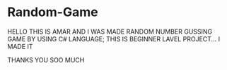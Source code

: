 # Random-Game  

 HELLO THIS IS AMAR  AND I WAS MADE RANDOM NUMBER GUSSING GAME BY USING C# LANGUAGE; THIS IS BEGINNER LAVEL PROJECT... I MADE IT 

THANKS YOU SOO MUCH 
